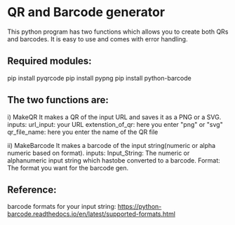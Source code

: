 # QR and Barcode generator
This python program has two functions which allows you to create both QRs and barcodes. It is easy to use and comes with error handling.

## Required modules:
 pip install pyqrcode
 pip install pypng
 pip install python-barcode
 

## The two functions are:

i) MakeQR
  It makes a QR of the input URL and saves it as a PNG or a SVG.
  inputs:
  url_input: your URL
  extenstion_of_qr: here you enter "png" or "svg"
  qr_file_name: here you enter the name of the QR file 

ii) MakeBarcode
   It makes a barcode of the input string(numeric or alpha numeric based on format).
   inputs:
   Input_String: The numeric or alphanumeric input string which hastobe converted to a barcode.
   Format: The format you want for the barcode gen.
  
 ## Reference:
 
 barcode formats for your input string: https://python-barcode.readthedocs.io/en/latest/supported-formats.html

